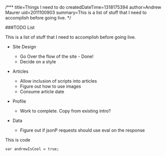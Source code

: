/***
title=Things I need to do
createdDateTime=1318175394
author=Andrew Maurer
uid=2011100903
summary=This is a list of stuff that I need to accomplish before going live.
*/

###TODO List

This is a list of stuff that I need to accomplish before going live.

- Site Design
	* Go Over the flow of the site - Done!
	* Decide on a style

- Articles
	* Allow inclusion of scripts into articles
	* Figure out how to use images
	* Consume article date

- Profile
	* Work to complete. Copy from existing intro?

- Data
	* Figure out if jsonP requests should use eval on the response
	

This is code

	var andrewIsCool = true;


